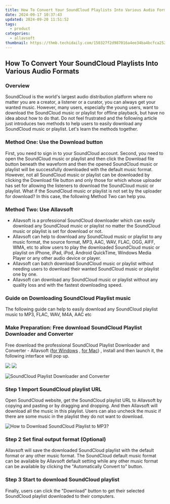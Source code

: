 ```yaml
---
title: How To Convert Your SoundCloud Playlists Into Various Audio Formats
date: 2024-09-17 10:37:43
updated: 2024-09-20 11:51:52
tags:
  - product
categories:
  - allavsoft
thumbnail: https://thmb.techidaily.com/150327f2d987016a4ee34ba4bcfca25233b747d0406c31e769e57594f793215f.jpg
---
```


## How To Convert Your SoundCloud Playlists Into Various Audio Formats

### Overview

SoundCloud is the world's largest audio distribution platform where no matter you are a creator, a listener or a curator, you can always get your wanted music. However, many users, especially the young users, want to download the SoundCloud music or playlist for offline playback, but have no idea about how to do that. Do not feel frustrated and the following article just introduces two methods to help users to easily download any SoundCloud music or playlist. Let's learn the methods together.

### Method One: Use the Download button

First, you need to sign in to your SoundCloud account. Second, you need to open the SoundCloud music or playlist and then click the Download file button beneath the waveform and then the opened SoundCloud music or playlist will be successfully downloaded with the default music format. However, not all SoundCloud music or playlist can be downloaded by clicking the Download file button and only those for which whose uploader has set for allowing the listeners to download the SoundCloud music or playlist. What if the SoundCloud music or playlist is not set by the uploader for download? In this case, the following Method Two can help you.

### Method Two: Use Allavsoft

* Allavsoft is a professional SoundCloud downloader which can easily download any SoundCloud music or playlist no matter the SoundCloud music or playlist is set for download or not.
* Allavsoft can help to download any SoundCloud music or playlist to any music format, the source format, MP3, AAC, WAV, FLAC, OGG, AIFF, WMA, etc to allow users to play the downloaded SoundCloud music or playlist on iPhone, iPad, iPod, Android QuickTime, Windows Media Player or any other audio device or player.
* Allavsoft can batch download SoundCloud music or playlist without needing users to download their wanted SoundCloud music or playlist one by one.
* Allavsoft can download any SoundCloud music or playlist without any quality loss and with the fastest downloading speed.

### Guide on Downloading SoundCloud Playlist music

The following guide can help to easily download any SoundCloud playlist music to MP3, FLAC, WAV, M4A, AAC etc

### Make Preparation: Free download SoundCloud Playlist Downloader and Converter

Free download the professional SoundCloud Playlist Downloader and Converter - Allavsoft ([for Windows](https://tools.techidaily.com/allavsoft/products/) , [for Mac](https://tools.techidaily.com/allavsoft/products/)) , install and then launch it, the following interface will pop up.

[![](https://www.allavsoft.com/how-to/../images/how-to/free-download-win.jpg)](https://tools.techidaily.com/allavsoft/products/) [![](https://www.allavsoft.com/how-to/../images/how-to/free-download-mac.jpg)](https://tools.techidaily.com/allavsoft/products/)

![SoundCloud Playlist Downloader and Converter](https://www.allavsoft.com/how-to/../images/allavsoft/screen-shot-600.jpg)

### Step 1 Import SoundCloud playlist URL

Open SoundCloud website, get the SoundCloud playlist URL to Allavsoft by copying and pasting or by dragging and dropping. And then Allavsoft will download all the music in this playlist. Users can also uncheck the music if there are some music in the playlist they do not want to download.

![How to Download SoundCloud Playlist to MP3?](https://www.allavsoft.com/how-to/../images/how-to/download-rtmp-video/download-rtmp-video.jpg)

### Step 2 Set final output format (Optional)

Allavsoft will save the downloaded SoundCloud playlist with the default format or any other music format. The SoundCloud default music format can be available by Allavsoft default setting while any other music format can be available by clicking the "Automatically Convert to" button.

### Step 3 Start to download SoundCloud playlist

Finally, users can click the "Download" button to get their selected SoundCloud playlist downloaded to their computers.

<ins class="adsbygoogle"
     style="display:block"
     data-ad-format="autorelaxed"
     data-ad-client="ca-pub-7571918770474297"
     data-ad-slot="1223367746"></ins>



<ins class="adsbygoogle"
     style="display:block"
     data-ad-client="ca-pub-7571918770474297"
     data-ad-slot="8358498916"
     data-ad-format="auto"
     data-full-width-responsive="true"></ins>
